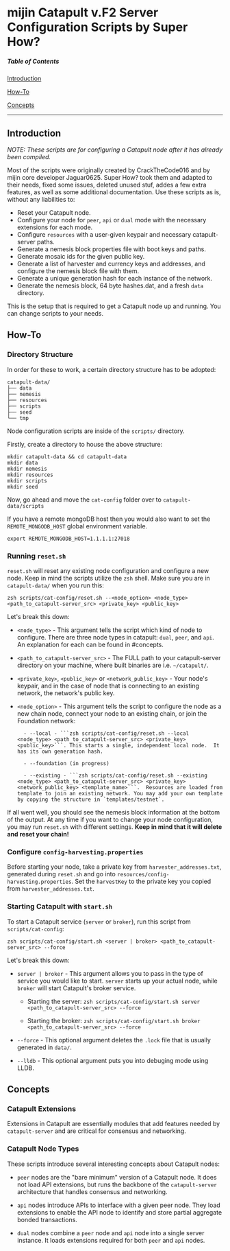 ﻿# mijin Catapult v.F2 Server Configuration Scripts by Super How?

##### Table of Contents

[Introduction](#Introduction)

[How-To](#How-To)

[Concepts](#Concepts)

<hr>

## Introduction

_NOTE: These scripts are for configuring a Catapult node after it has already been compiled._

Most of the scripts were originally created by CrackTheCode016 and by mijin core developer Jaguar0625.
Super How? took them and adapted to their needs, fixed some issues, deleted unused stuf, addes a few extra features, as well as some additional documentation.
Use these scripts as is, without any liabilities to:

- Reset your Catapult node.
- Configure your node for `peer`, `api` or `dual` mode with the necessary extensions for each mode.
- Configure `resources` with a user-given keypair and necessary catapult-server paths.
- Generate a nemesis block properties file with boot keys and paths.
- Generate mosaic ids for the given public key.
- Generate a list of harvester and currency keys and addresses, and configure the nemesis block file with them.
- Generate a unique generation hash for each instance of the network.
- Generate the nemesis block, 64 byte hashes.dat, and a fresh `data` directory.

This is the setup that is required to get a Catapult node up and running. You can change scripts to your needs.

## How-To

### Directory Structure

In order for these to work, a certain directory structure has to be adopted:

```
catapult-data/
├── data
├── nemesis
├── resources
├── scripts
├── seed
└── tmp  
```

Node configuration scripts are inside of the `scripts/` directory.

Firstly, create a directory to house the above structure:

```
mkdir catapult-data && cd catapult-data
mkdir data
mkdir nemesis
mkdir resources
mkdir scripts
mkdir seed
```

Now, go ahead and move the `cat-config` folder over to `catapult-data/scripts`

If you have a remote mongoDB host then you would also want to set the `REMOTE_MONGODB_HOST` global environment variable.

```
export REMOTE_MONGODB_HOST=1.1.1.1:27018

```

### Running `reset.sh`

`reset.sh` will reset any existing node configuration and configure a new node. Keep in mind the scripts utilize the `zsh` shell. Make sure you are in `catapult-data/` when you run this:

`zsh scripts/cat-config/reset.sh --<node_option> <node_type> <path_to_catapult-server_src> <private_key> <public_key>`

Let's break this down:

- `<node_type>` - This argument tells the script which kind of node to configure. There are three node types in catapult: `dual`, `peer`, and `api`. An explanation for each can be found in #concepts.

- `<path_to_catapult-server_src>` - The FULL path to your catapult-server directory on your machine, where built binaries are i.e. `~/catapult/`.

- `<private_key>`, `<public_key>` or `<network_public_key>` - Your node's keypair, and in the case of node that is connecting to an existing network, the network's public key.

- `<node_option>` - This argument tells the script to configure the node as a new chain node, connect your node to an existing chain, or join the Foundation network:

      	- --local - ```zsh scripts/cat-config/reset.sh --local <node_type> <path_to_catapult-server_src> <private_key> <public_key>```. This starts a single, independent local node.  It has its own generation hash.

      	- --foundation (in progress)

      	- --existing - ```zsh scripts/cat-config/reset.sh --existing <node_type> <path_to_catapult-server_src> <private_key> <network_public_key> <template_name>```.  Resources are loaded from template to join an existing network. You may add your own template by copying the structure in `templates/testnet`.

If all went well, you should see the nemesis block information at the bottom of the output. At any time if you want to change your node configuration, you may run `reset.sh` with different settings. 
**Keep in mind that it will delete and reset your chain!**

### Configure `config-harvesting.properties`

Before starting your node, take a private key from `harvester_addresses.txt`, generated during `reset.sh` and go into `resources/config-harvesting.properties`. Set the `harvestKey` to the private key you copied from `harvester_addresses.txt`.

### Starting Catapult with `start.sh`

To start a Catapult service (`server` or `broker`), run this script from `scripts/cat-config`:

`zsh scripts/cat-config/start.sh <server | broker> <path_to_catapult-server_src> --force`

Let's break this down:

- `server | broker` - This argument allows you to pass in the type of service you would like to start. `server` starts up your actual node, while `broker` will start Catapult's broker service.

  - Starting the server: `zsh scripts/cat-config/start.sh server <path_to_catapult-server_src> --force`

  - Starting the broker: `zsh scripts/cat-config/start.sh broker <path_to_catapult-server_src> --force`

- `--force` - This optional argument deletes the `.lock` file that is usually generated in `data/`.

- `--lldb` - This optional argument puts you into debuging mode using LLDB.

## Concepts

### Catapult Extensions

Extensions in Catapult are essentially modules that add features needed by `catapult-server` and are critical for consensus and networking.

### Catapult Node Types

These scripts introduce several interesting concepts about Catapult nodes:

- `peer` nodes are the "bare minimum" version of a Catapult node. It does not load API extensions, but runs the backbone of the `catapult-server` architecture that handles consensus and networking.

- `api` nodes introduce APIs to interface with a given peer node. They load extensions to enable the API node to identify and store partial aggregate bonded transactions.

- `dual` nodes combine a `peer` node and `api` node into a single server instance. It loads extensions required for both `peer` and `api` nodes. 

###
